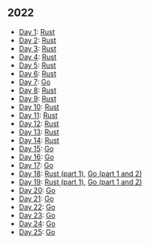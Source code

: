## 2022

* [Day 1](https://adventofcode.com/2022/day/1): [Rust](day1-rust/src/lib.rs)
* [Day 2](https://adventofcode.com/2022/day/2): [Rust](day2-rust/src/lib.rs)
* [Day 3](https://adventofcode.com/2022/day/3): [Rust](day3-rust/src/lib.rs)
* [Day 4](https://adventofcode.com/2022/day/4): [Rust](day4-rust/src/lib.rs)
* [Day 5](https://adventofcode.com/2022/day/5): [Rust](day5-rust/src/lib.rs)
* [Day 6](https://adventofcode.com/2022/day/6): [Rust](day6-rust/src/lib.rs)
* [Day 7](https://adventofcode.com/2022/day/7): [Go](day7-go/main.go)
* [Day 8](https://adventofcode.com/2022/day/8): [Rust](day8-rust/src/lib.rs)
* [Day 9](https://adventofcode.com/2022/day/9): [Rust](day9-rust/src/lib.rs)
* [Day 10](https://adventofcode.com/2022/day/10): [Rust](day10-rust/src/lib.rs)
* [Day 11](https://adventofcode.com/2022/day/11): [Rust](day11-rust/src/lib.rs)
* [Day 12](https://adventofcode.com/2022/day/12): [Rust](day12-rust/src/lib.rs)
* [Day 13](https://adventofcode.com/2022/day/13): [Rust](day13-rust/src/lib.rs)
* [Day 14](https://adventofcode.com/2022/day/14): [Rust](day14-rust/src/lib.rs)
* [Day 15](https://adventofcode.com/2022/day/15): [Go](day15-go/main.go)
* [Day 16](https://adventofcode.com/2022/day/16): [Go](day16-go/main.go)
* [Day 17](https://adventofcode.com/2022/day/16): [Go](day17-go/main.go)
* [Day 18](https://adventofcode.com/2022/day/16): [Rust (part 1)](day18-rust/src/lib.rs), [Go (part 1 and 2)](day18-go/main.go)
* [Day 19](https://adventofcode.com/2022/day/19): [Rust (part 1)](day19-rust/src/lib.rs), [Go (part 1 and 2)](day19-go/main.go)
* [Day 20](https://adventofcode.com/2022/day/20): [Go](day20-go/main.go)
* [Day 21](https://adventofcode.com/2022/day/21): [Go](day21-go/main.go)
* [Day 22](https://adventofcode.com/2022/day/22): [Go](day22-go/main.go)
* [Day 23](https://adventofcode.com/2022/day/23): [Go](day23-go/main.go)
* [Day 24](https://adventofcode.com/2022/day/24): [Go](day24-go/main.go)
* [Day 25](https://adventofcode.com/2022/day/25): [Go](day25-go/main.go)
